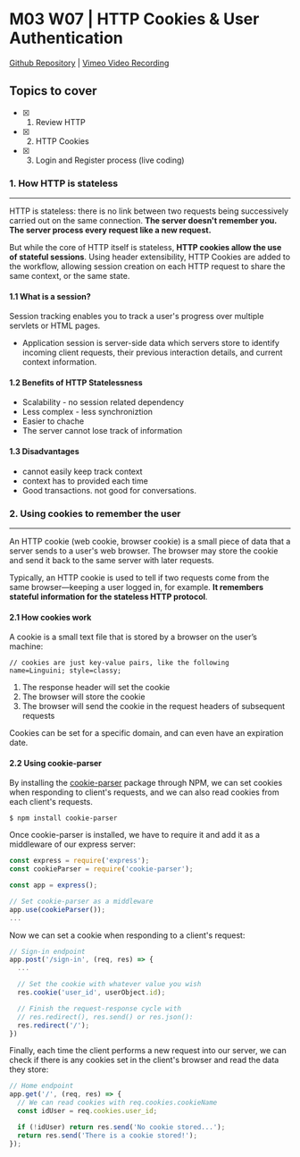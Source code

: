 # M03 W07 | HTTP Cookies & User Authentication
[Github Repository]() | [Vimeo Video Recording]()

## Topics to cover

- [x] 1. Review HTTP
- [x] 2. HTTP Cookies
- [x] 3. Login and Register process (live coding)

### 1. How HTTP is stateless
---

HTTP is stateless: there is no link between two requests being successively carried out on the same connection. **The server doesn't remember you. The server process every request like a new request.**

But while the core of HTTP itself is stateless, **HTTP cookies allow the use of stateful sessions**. Using header extensibility, HTTP Cookies are added to the workflow, allowing session creation on each HTTP request to share the same context, or the same state.

#### 1.1 What is a session?

Session tracking enables you to track a user's progress over multiple servlets or HTML pages.

- Application session is server-side data which servers store to identify incoming client requests, their previous interaction details, and current context information.

#### 1.2 Benefits of HTTP Statelessness

- Scalability - no session related dependency
- Less complex - less synchroniztion
- Easier to chache
- The server cannot lose track of information

#### 1.3 Disadvantages

- cannot easily keep track context
- context has to provided each time
- Good transactions. not good for conversations.

### 2. Using cookies to remember the user
---

An HTTP cookie (web cookie, browser cookie) is a small piece of data that a server sends to a user's web browser. The browser may store the cookie and send it back to the same server with later requests. 

Typically, an HTTP cookie is used to tell if two requests come from the same browser—keeping a user logged in, for example. **It remembers stateful information for the stateless HTTP protocol**.

#### 2.1 How cookies work

A cookie is a small text file that is stored by a browser on the user’s machine:

```
// cookies are just key-value pairs, like the following
name=Linguini; style=classy;
```

1. The response header will set the cookie
2. The browser will store the cookie
3. The browser will send the cookie in the request headers of subsequent requests

Cookies can be set for a specific domain, and can even have an expiration date.

#### 2.2 Using cookie-parser

By installing the [cookie-parser](https://www.npmjs.com/package/cookie-parser) package through NPM, we can set cookies when responding to client's requests, and we can also read cookies from each client's requests.

```
$ npm install cookie-parser
```

Once cookie-parser is installed, we have to require it and add it as a middleware of our express server:

```javascript
const express = require('express');
const cookieParser = require('cookie-parser');

const app = express();

// Set cookie-parser as a middleware
app.use(cookieParser());
...
```

Now we can set a cookie when responding to a client's request:

```javascript
// Sign-in endpoint
app.post('/sign-in', (req, res) => {
  ...

  // Set the cookie with whatever value you wish
  res.cookie('user_id', userObject.id);

  // Finish the request-response cycle with 
  // res.redirect(), res.send() or res.json():
  res.redirect('/');
})
```

Finally, each time the client performs a new request into our server, we can check if there is any cookies set in the client's browser and read the data they store:

```javascript
// Home endpoint
app.get('/', (req, res) => {
  // We can read cookies with req.cookies.cookieName
  const idUser = req.cookies.user_id;

  if (!idUser) return res.send('No cookie stored...');
  return res.send('There is a cookie stored!');
});
```